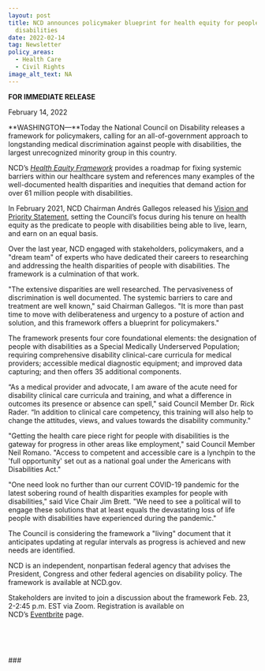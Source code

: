 ```yaml
---
layout: post
title: NCD announces policymaker blueprint for health equity for people with
  disabilities
date: 2022-02-14
tag: Newsletter
policy_areas:
  - Health Care
  - Civil Rights
image_alt_text: NA
---
```

**FOR IMMEDIATE RELEASE**                                              

February 14, 2022

**WASHINGTON—**Today the National Council on Disability releases a framework for policymakers, calling for an all-of-government approach to longstanding medical discrimination against people with disabilities, the largest unrecognized minority group in this country.

NCD’s *[Health Equity Framework](https://ncd.gov/publications/2022/health-equity-framework)* provides a roadmap for fixing systemic barriers within our healthcare system and references many examples of the well-documented health disparities and inequities that demand action for over 61 million people with disabilities.

In February 2021, NCD Chairman Andrés Gallegos released his [Vision and Priority Statement](https://ncd.gov/newsroom/2021/vision-and-priority-statement-ncd-chairman-gallegos), setting the Council’s focus during his tenure on health equity as the predicate to people with disabilities being able to live, learn, and earn on an equal basis.

Over the last year, NCD engaged with stakeholders, policymakers, and a "dream team" of experts who have dedicated their careers to researching and addressing the health disparities of people with disabilities. The framework is a culmination of that work.

"The extensive disparities are well researched. The pervasiveness of discrimination is well documented. The systemic barriers to care and treatment are well known," said Chairman Gallegos. "It is more than past time to move with deliberateness and urgency to a posture of action and solution, and this framework offers a blueprint for policymakers."

The framework presents four core foundational elements: the designation of people with disabilities as a Special Medically Underserved Population; requiring comprehensive disability clinical-care curricula for medical providers; accessible medical diagnostic equipment; and improved data capturing; and then offers 35 additional components.

“As a medical provider and advocate, I am aware of the acute need for disability clinical care curricula and training, and what a difference in outcomes its presence or absence can spell," said Council Member Dr. Rick Rader. “In addition to clinical care competency, this training will also help to change the attitudes, views, and values towards the disability community."

"Getting the health care piece right for people with disabilities is the gateway for progress in other areas like employment," said Council Member Neil Romano. "Access to competent and accessible care is a lynchpin to the 'full opportunity' set out as a national goal under the Americans with Disabilities Act."

"One need look no further than our current COVID-19 pandemic for the latest sobering round of health disparities examples for people with disabilities," said Vice Chair Jim Brett. "We need to see a political will to engage these solutions that at least equals the devastating loss of life people with disabilities have experienced during the pandemic."

The Council is considering the framework a "living" document that it anticipates updating at regular intervals as progress is achieved and new needs are identified.

NCD is an independent, nonpartisan federal agency that advises the President, Congress and other federal agencies on disability policy. The framework is available at NCD.gov.

Stakeholders are invited to join a discussion about the framework Feb. 23, 2-2:45 p.m. EST via Zoom. Registration is available on NCD’s [Eventbrite](https://www.eventbrite.com/e/ncd-health-equity-framework-national-stakeholder-call-tickets-268930387027) page.

 

 

\###
